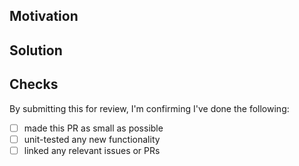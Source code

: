 <!-- Thanks for your Pull Request, please read the contributing guidelines before submitting. -->

## Motivation

<!--
Explain the context and why you're making that change. What is the problem
you're trying to solve? In some cases there is not a problem and this can be
thought of as being the motivation for your change.
-->

## Solution

<!--
Summarize the solution and provide any necessary context needed to understand
the code change.
-->

## Checks
<!-- It's important you've done these, or your PR will not be considered for review -->
By submitting this for review, I'm confirming I've done the following:
- [ ] made this PR as small as possible
- [ ] unit-tested any new functionality
- [ ] linked any relevant issues or PRs
